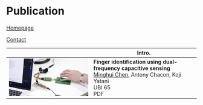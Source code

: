# Publication

[Homepage](*minghuihub.github.io)

[Contact](*./markdown.html?title=Introduction&src=%2F%2Fminghuihub.github.io%2Fmarkdowns%2Fcontact.md&bg=%2F%2Fminghuihub.github.io%2Fresources%2Fmain-bg.jpg)

|                                                       | Intro.                                                       |
| ----------------------------------------------------- | ------------------------------------------------------------ |
| <img src="../resources/research/t01.jpg" width=400 /> | **Finger identification using dual-frequency capacitive sensing**<br /><u>Minghui Chen</u>, Antony Chacon, Koji Yatani<br />UBI 65<br />PDF |


